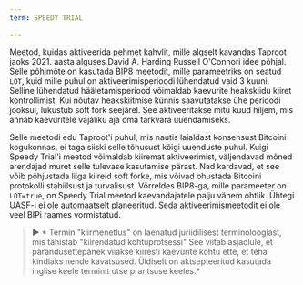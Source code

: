 ```yaml
---
term: SPEEDY TRIAL

---
```

Meetod, kuidas aktiveerida pehmet kahvlit, mille algselt kavandas Taproot jaoks 2021. aasta alguses David A. Harding Russell O'Connori idee põhjal. Selle põhimõte on kasutada BIP8 meetodit, mille parameetriks on seatud `LOT`, kuid mille puhul on aktiveerimisperioodi lühendatud vaid 3 kuuni. Selline lühendatud hääletamisperiood võimaldab kaevurite heakskiidu kiiret kontrollimist. Kui nõutav heakskiitmise künnis saavutatakse ühe perioodi jooksul, lukustub soft fork seejärel. See aktiveeritakse mitu kuud hiljem, mis annab kaevuritele vajaliku aja oma tarkvara uuendamiseks.

Selle meetodi edu Taproot'i puhul, mis nautis laialdast konsensust Bitcoini kogukonnas, ei taga siiski selle tõhusust kõigi uuenduste puhul. Kuigi Speedy Trial'i meetod võimaldab kiiremat aktiveerimist, väljendavad mõned arendajad muret selle tulevase kasutamise pärast. Nad kardavad, et see võib põhjustada liiga kiireid soft forke, mis võivad ohustada Bitcoini protokolli stabiilsust ja turvalisust. Võrreldes BIP8-ga, mille parameeter on `LOT=true`, on Speedy Trial meetod kaevandajatele palju vähem ohtlik. Ühtegi UASF-i ei ole automaatselt planeeritud. Seda aktiveerimismeetodit ei ole veel BIPi raames vormistatud.

> ► * Termin "kiirmenetlus" on laenatud juriidilisest terminoloogiast, mis tähistab "kiirendatud kohtuprotsessi" See viitab asjaolule, et parandusettepanek viiakse kiiresti kaevurite kohtu ette, et teha kindlaks nende kavatsused. Üldiselt on aktsepteeritud kasutada inglise keele terminit otse prantsuse keeles.*